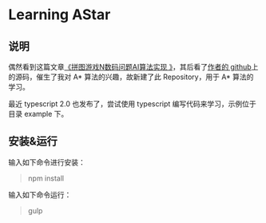 # Learning AStar

## 说明

偶然看到这篇文章[《拼图游戏N数码问题AI算法实现 》](http://blog.csdn.net/qq_22885773/article/details/52144827)，其后看了[作者的 github](https://github.com/NewFour/NPuzzle-AI)上的源码，催生了我对 A* 算法的兴趣，故新建了此 Repository，用于 A* 算法的学习。

最近 typescript 2.0 也发布了，尝试使用 typescript 编写代码来学习，示例位于目录 example 下。

## 安装&运行

输入如下命令进行安装：

> npm install

输入如下命令运行：

> gulp
